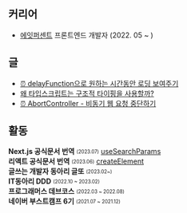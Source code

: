 ## 커리어

- [에잇퍼센트](https://8percent.kr/) 프론트엔드 개발자 (2022. 05 ~ )


## 글

- [⏰ delayFunction으로 원하는 시간동안 로딩 보여주기](https://velog.io/@sa02045/delayFunction%EC%9C%BC%EB%A1%9C-%EC%9B%90%ED%95%98%EB%8A%94-%EC%8B%9C%EA%B0%84%EB%8F%99%EC%95%88-%EB%A1%9C%EB%94%A9-%EB%B3%B4%EC%97%AC%EC%A3%BC%EA%B8%B0)
- [왜 타입스크립트는 구조적 타이핑을 사용할까?](https://velog.io/@sa02045/%EC%99%9C-%ED%83%80%EC%9E%85%EC%8A%A4%ED%81%AC%EB%A6%BD%ED%8A%B8%EB%8A%94-%EA%B5%AC%EC%A1%B0%EC%A0%81-%ED%83%80%EC%9D%B4%ED%95%91%EC%9D%84-%EC%82%AC%EC%9A%A9%ED%95%A0%EA%B9%8C-5d632vd6)
- [⏰ AbortController - 비동기 웹 요청 중단하기](https://velog.io/@sa02045/AbortController-%EB%B9%84%EB%8F%99%EA%B8%B0-%EC%9A%94%EC%B2%AD-%EC%A4%91%EB%8B%A8%ED%95%98%EA%B8%B0)

## 활동

**Next.js 공식문서 번역** <sub><sup>(2023.07)</sup></sub> [useSearchParams](https://github.com/Nextjs-kr/Nextjs.kr/pull/417)</sup></sub>  
**리액트 공식문서 번역** <sub><sup>(2023.06)</sup></sub> [createElement](https://github.com/reactjs/ko.react.dev/pull/677)</sup></sub>  
**글쓰는 개발자 동아리 글또** <sub><sup>(2023.02~)</sup></sub>  
**IT동아리 DDD** <sub><sup>(2022.10 ~ 2023.02)</sup></sub>  
**프로그래머스 데브코스** <sub><sup>(2022.03 ~ 2022.08)</sup></sub>  
**네이버 부스트캠프 6기** <sub><sup>(2021.07 ~ 2021.12)</sup></sub>  
